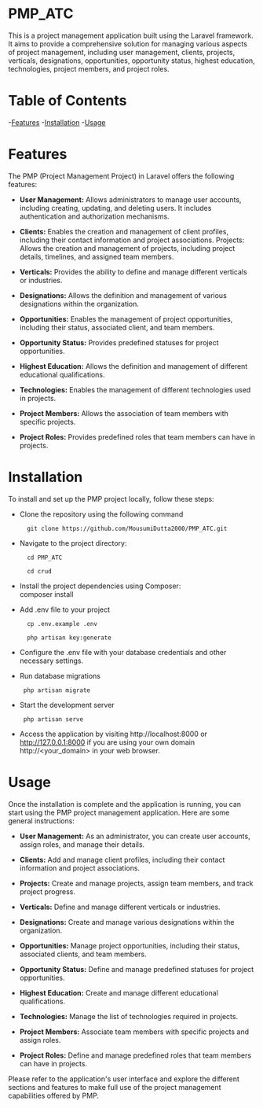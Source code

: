 # PMP_ATC

This is a project management application built using the Laravel framework. It aims to provide a comprehensive solution for managing various aspects of project management, including user management, clients, projects, verticals, designations, opportunities, opportunity status, highest education, technologies, project members, and project roles.

# Table of Contents

-[Features](#features)
-[Installation](#installation)
-[Usage](#usage)

# Features

The PMP (Project Management Project) in Laravel offers the following features:

* <b>User Management:</b> Allows administrators to manage user accounts, including creating, updating, and deleting users. It includes authentication and authorization mechanisms.
  
* <b>Clients:</b> Enables the creation and management of client profiles, including their contact information and project associations.
Projects: Allows the creation and management of projects, including project details, timelines, and assigned team members.

* <b>Verticals:</b> Provides the ability to define and manage different verticals or industries.
  
* <b>Designations:</b> Allows the definition and management of various designations within the organization.
  
* <b>Opportunities:</b> Enables the management of project opportunities, including their status, associated client, and team members.
  
* <b>Opportunity Status:</b> Provides predefined statuses for project opportunities.
  
* <b>Highest Education:</b> Allows the definition and management of different educational qualifications.
  
* <b>Technologies:</b> Enables the management of different technologies used in projects.
  
* <b>Project Members:</b> Allows the association of team members with specific projects.
  
* <b>Project Roles:</b> Provides predefined roles that team members can have in projects.

# Installation

To install and set up the PMP project locally, follow these steps:

* Clone the repository using the following command
  ```
    git clone https://github.com/MousumiDutta2000/PMP_ATC.git
  ```
  
* Navigate to the project directory:<br>
  ```
    cd PMP_ATC
  ```
  ```
    cd crud
  ```
  
* Install the project dependencies using Composer:<br>
   composer install

* Add .env file to your project
  ```
    cp .env.example .env
  ```
  ```
    php artisan key:generate
  ```
  
* Configure the .env file with your database credentials and other necessary settings.
  
* Run database migrations
  ```
   php artisan migrate
  ```
  
* Start the development server
  ```
   php artisan serve
  ```
  
* Access the application by visiting http://localhost:8000 or http://127.0.0.1:8000 if you are using your own domain http://<your_domain> in your web browser.

# Usage
  Once the installation is complete and the application is running, you can start using the PMP project management application. Here are 
  some general instructions:

* <b>User Management:</b> As an administrator, you can create user accounts, assign roles, and manage their details.
  
* <b>Clients:</b> Add and manage client profiles, including their contact information and project associations.
  
* <b>Projects:</b> Create and manage projects, assign team members, and track project progress.
  
* <b>Verticals:</b> Define and manage different verticals or industries.
  
* <b>Designations:</b> Create and manage various designations within the organization.
  
* <b>Opportunities:</b> Manage project opportunities, including their status, associated clients, and team members.
  
* <b>Opportunity Status:</b> Define and manage predefined statuses for project opportunities.
  
* <b>Highest Education:</b> Create and manage different educational qualifications.
  
* <b>Technologies:</b> Manage the list of technologies required in projects.
  
* <b>Project Members:</b> Associate team members with specific projects and assign roles.
  
* <b>Project Roles:</b> Define and manage predefined roles that team members can have in projects.
  
Please refer to the application's user interface and explore the different sections and features to make full use of the project management capabilities offered by PMP.
 


  

